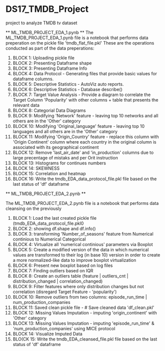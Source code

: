 # DS17_TMDB_Project
project to analyze TMDB tv dataset


** ML_TMDB_PROJECT_EDA_1.pynb
**
The ML_TMDB_PROJECT_EDA_1.pynb file is a notebook that performs data preperation on the pickle file 'tmdb_flat_file.pkl'
These are the operations conducted as part of the data preperations:
1) BLOCK 1: Uploading pickle file
2) BLOCK 2: Presenting Dataframe shape
3) BLOCK 3: Presenting Dataframe Info
4) BLOCK 4: Data Protocol - Generating files that provide basic values for dataframe columns.
5) BLOCK 5: Descriptive Statistics - AutoViz auto reports.
6) BLOCK 6: Descriptive Statistics - Database describe()
7) BLOCK 7: Target Value Analysis - Provide a diagram to correlate the Target Column 'Popularity' with other columns + table that presents the relevant data
8) BLOCK 8: Categorial Data Diagrams
9) BLOCK 9: Modifying 'Network' feature - leaving top 10 networks and all others are in the 'Other' category
10) BLOCK 10: Modifying 'Original_language' feature - leaving top 10 languages and all others are in the 'Other' category
11) BLOCK 11: Modifying 'Origin_Country' feature - replace this column with 'Origin Continent' column where each country in the original column is associated with its geographical continent
12) BLOCK 12: Remove 'last_air_date' and 'in_production' columns due to large precentage of mistaks and per Orit instruction
13) BLOCK 13: Histograms for continues numbers
14) BLOCK 14: SKEWNESS
15) BLOCK 15: Correlation and heatmap
16) BLOCK 16: Write the tmdb_EDA_data_protocol_file.pkl file based on the last status of 'df' dataframe

** ML_TMDB_PROJECT_EDA_2.pynb
**

The ML_TMDB_PROJECT_EDA_2.pynb file is a notebook that performs data cleansing on the previously 
1) BLOCK 1: Load the last created pickle file (tmdb_EDA_data_protocol_file.pkl0
2) BLOCK 2: showing df.shape and df.info()
3) BLOCK 3: transforming 'Number_of_seasons' feature from Numerical continious to Numerical Categorical
4) BLOCK 4: Virtualize all 'numerical continious' parameters via Boxplot
5) BLOCK 5: Create a modified version of the data in which numerical values are transformed to their log (in base 10) version in order to 
create a more normalized-like data to improve boxplot virtualization
6) BLOCK 6: Present new boxplot based on log files
7) BLOCK 7: Finding outliers based on IQR
8) BLOCK 8: Create an outliers table (feature	| outliers_cnt | distribution_changed | correlation_changed)
9) BLOCK 9: Filter features where only distribution changes but not correlation (disregard Target Feature - 'popularity')
10) BLOCK 10: Remove outliers from two columns:   episode_run_time | num_production_companies
11) BLOCK 11: Saved clean pickle file - # Save cleaned data 'df_clean.pkl'
12) BLOCK 12: Missing Values Imputation - imputing 'origin_continent' with 'Other' category
13) BLOCK 13: Missing Values Imputation - imputing 'episode_run_time' & 'num_production_companies' using MICE protocol
14) BLOCK 14: Visualize Imputed Data
15) BLO(CK 15: Write the tmdb_EDA_cleansed_file.pkl file based on the last status of 'df' dataframe

